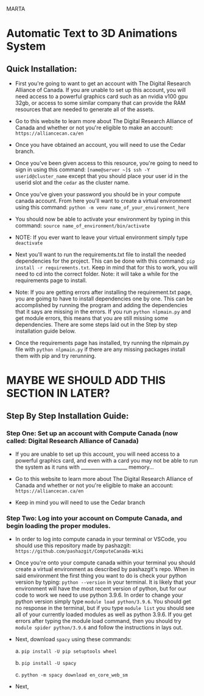 MARTA

# Automatic Text to 3D Animations System

## Quick Installation:

- First you're going to want to get an account with The Digital Research Alliance of Canada. If you are unable to set up this account, you will need access to a powerful graphics card such as an nvidia v100 gpu 32gb, or access to some similar company that can provide the RAM resources that are needed to generate all of the assets.

- Go to this website to learn more about The Digital Research Alliance of Canada and whether or not you're eligible to make an account: `https://alliancecan.ca/en`

- Once you have obtained an account, you will need to use the Cedar branch.

- Once you've been given access to this resource, you're going to need to sign in using this command: `[name@server ~]$ ssh -Y userid@cluster_name` except that you should place your user id in the userid slot and the `cedar` as the cluster name.

- Once you've given your password you should be in your compute canada account. From here you'll want to create a virtual environment using this command:  `python -m venv name_of_your_environment_here`

- You should now be able to activate your environment by typing in this command: `source name_of_environment/bin/activate`

- NOTE: If you ever want to leave your virtual environment simply type `deactivate`

- Next you'll want to run the requirements.txt file to install the needed dependencies for the project. This can be done with this command: `pip install -r requirements.txt`. Keep in mind that for this to work, you will need to cd into the correct folder. Note: it will take a while for the requirements page to install.
- Note: If you are getting errors after installing the requirement.txt page, you are goimg to have to install dependencies one by one. This can be accomplished by running the program and adding the dependencies that it says are missing in the errors. If you run `python nlpmain.py` and get module errors, this means that you are still missing some dependencies. There are some steps laid out in the Step by step installation guide below.

- Once the requirements page has installed, try running the nlpmain.py file with  `python nlpmain.py` if there are any missing packages install them with pip and try rerunning.







# MAYBE WE SHOULD ADD THIS SECTION IN LATER?

## Step By Step Installation Guide:

### Step One: Set up an account with Compute Canada (now called: Digital Research Alliance of Canada)

- If you are unable to set up this account, you will need access to a powerful graphics card, and even with a card you may not be able to run the system as it runs with ___________________ memory...

- Go to this website to learn more about The Digital Research Alliance of Canada and whether or not you're eligible to make an account: `https://alliancecan.ca/en`

- Keep in mind you will need to use the Cedar branch

### Step Two: Log into your account on Compute Canada, and begin loading the proper modules.

- In order to log into compute canada in your terminal or VSCode, you should use this repository made by pashazgit: `https://github.com/pashazgit/ComputeCanada-Wiki`

- Once you're onto your compute canada within your terminal you should create a virtual environment as described by pashazgit's repo. When in said environment the first thing you want to do is check your python version by typing: `python --version` in your terminal. It is likely that your environment will have the most recent version of python, but for our code to work we need to use python 3.9.6. In order to change your python version simply type `module load python/3.9.6`. You should get no response in the terminal, but if you type `module list` you should see all of your currently loaded modules as well as python 3.9.6. If you get errors after typing the module load command, then you should try `module spider python/3.9.6` and follow the instructions in lays out.

- Next, download `spacy` using these commands:

    a. `pip install -U pip setuptools wheel`

    b. `pip install -U spacy`

    c. `python -m spacy download en_core_web_sm`

- Next, 
